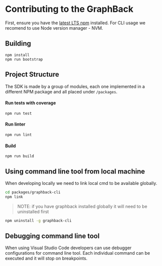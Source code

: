 # Contributing to the GraphBack

First, ensure you have the [latest LTS npm](https://docs.npmjs.com/) installed.
For CLI usage we recomend to use Node version manager - NVM.

## Building

```
npm install
npm run bootstrap
```

## Project Structure

The SDK is made by a group of modules, each one implemented in a different NPM package and all placed under `/packages`.

#### Run tests with coverage

`npm run test`

#### Run linter

`npm run lint`

#### Build

`npm run build`

## Using command line tool from local machine

When developing locally we need to link local cmd to be available globally.

```bash
cd packages/graphback-cli
npm link  
```

> NOTE: if you have graphback installed globally it will need to be uninstalled first
```bash
npm uninstall -g graphback-cli 
```

## Debugging command line tool

When using Visual Studio Code developers can use debugger configurations for command line tool. 
Each individual command can be executed and it will stop on breakpoints.
